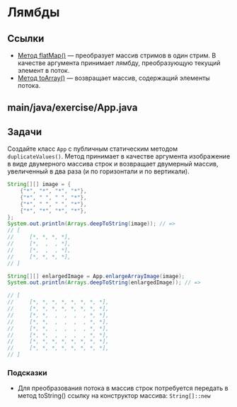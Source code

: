 # Лямбды

## Ссылки

* [Метод flatMap()](https://docs.oracle.com/javase/8/docs/api/java/util/stream/Stream.html#flatMap-java.util.function.Function-) — преобразует массив стримов в один стрим. В качестве аргумента принимает лямбду, преобразующую текущий элемент в поток.
* [Метод toArray()](https://docs.oracle.com/javase/8/docs/api/java/util/stream/Stream.html#toArray-java.util.function.IntFunction-) — возвращает массив, содержащий элементы потока.

## main/java/exercise/App.java

## Задачи

Создайте класс `App` с публичным статическим методом `duplicateValues()`. Метод принимает в качестве аргумента изображение в виде двумерного массива строк и возвращает двумерный массив, увеличенный в два раза (и по горизонтали и по вертикали).

```java
String[][] image = {
    {"*", "*", "*", "*"},
    {"*", " ", " ", "*"},
    {"*", " ", " ", "*"},
    {"*", "*", "*", "*"},
};
System.out.println(Arrays.deepToString(image)); // =>
// [
//     [*, *, *, *],
//     [*,  ,  , *],
//     [*,  ,  , *],
//     [*, *, *, *],
// ]

String[][] enlargedImage = App.enlargeArrayImage(image);
System.out.println(Arrays.deepToString(enlargedImage)); // =>

// [
//     [*, *, *, *, *, *, *, *],
//     [*, *, *, *, *, *, *, *],
//     [*, *,  ,  ,  ,  , *, *],
//     [*, *,  ,  ,  ,  , *, *],
//     [*, *,  ,  ,  ,  , *, *],
//     [*, *,  ,  ,  ,  , *, *],
//     [*, *, *, *, *, *, *, *],
//     [*, *, *, *, *, *, *, *],
// ]
```

### Подсказки

* Для преобразования потока в массив строк потребуется передать в метод toString() ссылку на конструктор массива: `String[]::new`
